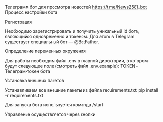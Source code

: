 Телеграмм бот для просмотра новостей https://t.me/News2581_bot
Процесс настройки бота 

Регистрация

Необходимо зарегистрировать и получить уникальный id бота, являющийся одновременно и токеном. Для этого в Telegram существует специальный бот — @BotFather.

Определение переменных окружения

Для работы необходим файл .env в главной директории, в котором будут следующее поле (смотреть файл .env.example):
TOKEN - Телеграм-токен бота

Установка внешних пакетов

Устанавливаем все внешние пакеты из файла requirements.txt:
pip install -r requirements.txt

Для запуска бота используется команда /start

Управление осуществляется через кнопки
